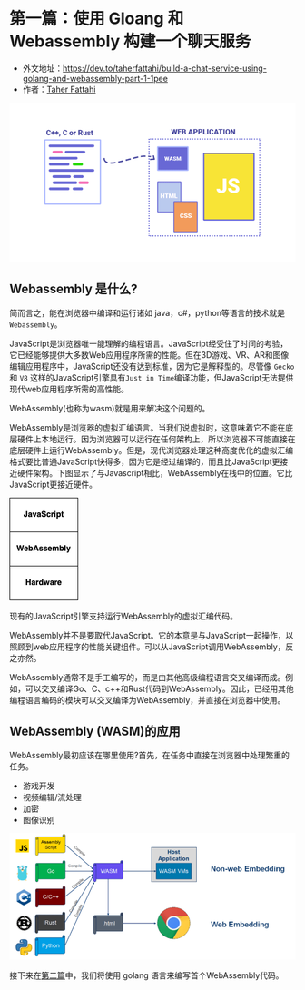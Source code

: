 # 第一篇：使用 Gloang 和 Webassembly 构建一个聊天服务

- 外文地址：https://dev.to/taherfattahi/build-a-chat-service-using-golang-and-webassembly-part-1-1pee
- 作者：[Taher Fattahi](https://dev.to/taherfattahi)

![](./images/part-1-01.png)
## Webassembly 是什么?
简而言之，能在浏览器中编译和运行诸如 java，c#，python等语言的技术就是 `Webassembly`。

JavaScript是浏览器唯一能理解的编程语言。JavaScript经受住了时间的考验，它已经能够提供大多数Web应用程序所需的性能。但在3D游戏、VR、AR和图像编辑应用程序中，JavaScript还没有达到标准，因为它是解释型的。尽管像 `Gecko` 和 `V8` 这样的JavaScript引擎具有`Just in Time`编译功能，但JavaScript无法提供现代web应用程序所需的高性能。

WebAssembly(也称为wasm)就是用来解决这个问题的。

WebAssembly是浏览器的虚拟汇编语言。当我们说虚拟时，这意味着它不能在底层硬件上本地运行。因为浏览器可以运行在任何架构上，所以浏览器不可能直接在底层硬件上运行WebAssembly。但是，现代浏览器处理这种高度优化的虚拟汇编格式要比普通JavaScript快得多，因为它是经过编译的，而且比JavaScript更接近硬件架构。下图显示了与Javascript相比，WebAssembly在栈中的位置。它比JavaScript更接近硬件。

![](./images/part-1-02.png)

现有的JavaScript引擎支持运行WebAssembly的虚拟汇编代码。

WebAssembly并不是要取代JavaScript。它的本意是与JavaScript一起操作，以照顾到web应用程序的性能关键组件。可以从JavaScript调用WebAssembly，反之亦然。

WebAssembly通常不是手工编写的，而是由其他高级编程语言交叉编译而成。例如，可以交叉编译Go、C、c++和Rust代码到WebAssembly。因此，已经用其他编程语言编码的模块可以交叉编译为WebAssembly，并直接在浏览器中使用。

## WebAssembly (WASM)的应用
WebAssembly最初应该在哪里使用?首先，在任务中直接在浏览器中处理繁重的任务。

- 游戏开发
- 视频编辑/流处理
- 加密
- 图像识别

![](./images/part-1-03.png)

接下来在[第二篇](./part-2.md)中，我们将使用 golang 语言来编写首个WebAssembly代码。